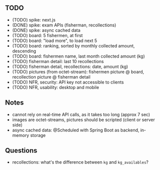 ## TODO

* (TODO) spike: next.js
* (DONE) spike: exam APIs (fisherman, recollections)
* (DONE) spike: async cached data
* (TODO) board: 5 fishermen, at first
* (TODO) board: "load more", to load next 5
* (TODO) board: ranking, sorted by monthly collected amount, descending
* (TODO) board: fishermen name, last month collected amount (kg)
* (TODO) fisherman detail: last 10 recollections
* (TODO) fisherman detail, recollections: date, amount (kg)
* (TODO) pictures (from octet-stream): fishermen picture @ board, recollection picture @ fisherman detail
* (TODO) NFR, security: API key not accessible to clients
* (TODO) NFR, usability: desktop and mobile


## Notes

* cannot rely on real-time API calls, as it takes too long (approx 7 sec)
* images are octet-streams, pictures should be scripted (client or server side)
* async cached data: @Scheduled with Spring Boot as backend, in-memory storage

## Questions

* recollections: what's the difference between `kg` and `kg_availables`?